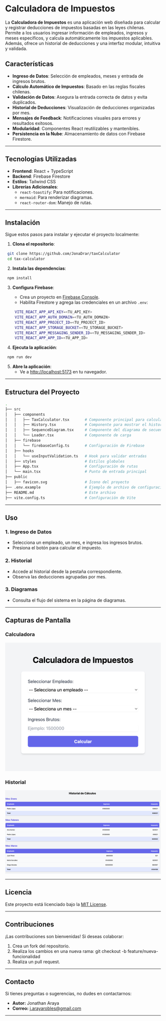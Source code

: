 # Calculadora de Impuestos

La **Calculadora de Impuestos** es una aplicación web diseñada para calcular y registrar deducciones de impuestos basadas en las leyes chilenas. Permite a los usuarios ingresar información de empleados, ingresos y meses específicos, y calcula automáticamente los impuestos aplicables. Además, ofrece un historial de deducciones y una interfaz modular, intuitiva y validada.

## Características

- **Ingreso de Datos**: Selección de empleados, meses y entrada de ingresos brutos.
- **Cálculo Automático de Impuestos**: Basado en las reglas fiscales chilenas.
- **Validación de Datos**: Asegura la entrada correcta de datos y evita duplicados.
- **Historial de Deducciones**: Visualización de deducciones organizadas por mes.
- **Mensajes de Feedback**: Notificaciones visuales para errores y resultados exitosos.
- **Modularidad**: Componentes React reutilizables y mantenibles.
- **Persistencia en la Nube**: Almacenamiento de datos con Firebase Firestore.

---

## Tecnologías Utilizadas

- **Frontend**: React + TypeScript
- **Backend**: Firebase Firestore
- **Estilos**: Tailwind CSS
- **Librerías Adicionales**:
  - `react-toastify`: Para notificaciones.
  - `mermaid`: Para renderizar diagramas.
  - `react-router-dom`: Manejo de rutas.

---

## Instalación

Sigue estos pasos para instalar y ejecutar el proyecto localmente:

1. **Clona el repositorio**:
  ```bash
   git clone https://github.com/JonaDrar/taxCalculator
   cd tax-calculator
  ```

2. **Instala las dependencias**:
  ```bash
   npm install
  ```

3. **Configura Firebase**:
   - Crea un proyecto en [Firebase Console](https://console.firebase.google.com).
   - Habilita Firestore y agrega las credenciales en un archivo `.env`:
    ```bash
     VITE_REACT_APP_API_KEY=<TU_API_KEY>
     VITE_REACT_APP_AUTH_DOMAIN=<TU_AUTH_DOMAIN>
     VITE_REACT_APP_PROJECT_ID=<TU_PROJECT_ID>
     VITE_REACT_APP_STORAGE_BUCKET=<TU_STORAGE_BUCKET>
     VITE_REACT_APP_MESSAGING_SENDER_ID=<TU_MESSAGING_SENDER_ID>
     VITE_REACT_APP_APP_ID=<TU_APP_ID>
    ```

4. **Ejecuta la aplicación**:
  ```bash
   npm run dev
  ```

5. **Abre la aplicación**:
   - Ve a [http://localhost:5173](http://localhost:5173) en tu navegador.

---

## Estructura del Proyecto
```bash
.
├── src
│   ├── components
│   │   ├── TaxCalculator.tsx       # Componente principal para calcular impuestos
│   │   ├── History.tsx             # Componente para mostrar el historial
│   │   ├── SequenceDiagram.tsx     # Componente del diagrama de secuencia
│   │   └── Loader.tsx              # Componente de carga
│   ├── firebase
│   │   └── firebaseConfig.ts       # Configuración de Firebase
│   ├── hooks
│   │   └── useInputValidation.ts   # Hook para validar entradas
│   ├── styles                      # Estilos globales
│   ├── App.tsx                     # Configuración de rutas
│   └── main.tsx                    # Punto de entrada principal
├── public
│   ├── favicon.svg                 # Ícono del proyecto
├── .env.example                    # Ejemplo de archivo de configuración
├── README.md                       # Este archivo
├── vite.config.ts                  # Configuración de Vite
```

---

## Uso

### 1. **Ingreso de Datos**
- Selecciona un empleado, un mes, e ingresa los ingresos brutos.
- Presiona el botón para calcular el impuesto.

### 2. **Historial**
- Accede al historial desde la pestaña correspondiente.
- Observa las deducciones agrupadas por mes.

### 3. **Diagramas**
- Consulta el flujo del sistema en la página de diagramas.

---

## Capturas de Pantalla

### Calculadora
![Calculadora](./screenshots/calculadora.png)

### Historial
![Historial](./screenshots/historial.png)

---

## Licencia

Este proyecto está licenciado bajo la [MIT License](LICENSE).

---

## Contribuciones

¡Las contribuciones son bienvenidas! Si deseas colaborar:
1. Crea un fork del repositorio.
2. Realiza los cambios en una nueva rama:
   git checkout -b feature/nueva-funcionalidad
3. Realiza un pull request.

---

## Contacto

Si tienes preguntas o sugerencias, no dudes en contactarnos:
- **Autor:** Jonathan Araya
- **Correo:** j.arayarobles@gmail.com

---